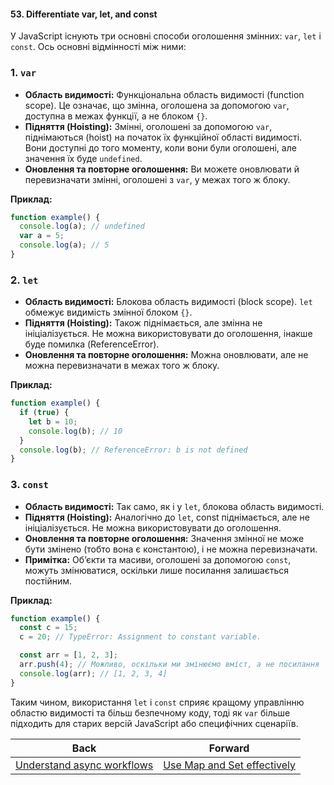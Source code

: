 #### 53. Differentiate var, let, and const

У JavaScript існують три основні способи оголошення змінних: `var`, `let` і `const`. Ось основні відмінності між ними:

### 1. `var`

- **Область видимості:** Функціональна область видимості (function scope). Це означає, що змінна, оголошена за допомогою `var`, доступна в межах функції, а не блоком `{}`.
- **Підняття (Hoisting):** Змінні, оголошені за допомогою `var`, піднімаються (hoist) на початок їх функційної області видимості. Вони доступні до того моменту, коли вони були оголошені, але значення їх буде `undefined`.
- **Оновлення та повторне оголошення:** Ви можете оновлювати й перевизначати змінні, оголошені з `var`, у межах того ж блоку.

**Приклад:**

```javascript
function example() {
  console.log(a); // undefined
  var a = 5;
  console.log(a); // 5
}
```

### 2. `let`

- **Область видимості:** Блокова область видимості (block scope). `let` обмежує видимість змінної блоком `{}`.
- **Підняття (Hoisting):** Також піднімається, але змінна не ініціалізується. Не можна використовувати до оголошення, інакше буде помилка (ReferenceError).
- **Оновлення та повторне оголошення:** Можна оновлювати, але не можна перевизначати в межах того ж блоку.

**Приклад:**

```javascript
function example() {
  if (true) {
    let b = 10;
    console.log(b); // 10
  }
  console.log(b); // ReferenceError: b is not defined
}
```

### 3. `const`

- **Область видимості:** Так само, як і у `let`, блокова область видимості.
- **Підняття (Hoisting):** Аналогічно до `let`, const піднімається, але не ініціалізується. Не можна використовувати до оголошення.
- **Оновлення та повторне оголошення:** Значення змінної не може бути змінено (тобто вона є константою), і не можна перевизначати.
- **Примітка:** Об’єкти та масиви, оголошені за допомогою `const`, можуть змінюватися, оскільки лише посилання залишається постійним.

**Приклад:**

```javascript
function example() {
  const c = 15;
  c = 20; // TypeError: Assignment to constant variable.

  const arr = [1, 2, 3];
  arr.push(4); // Можливо, оскільки ми змінюємо вміст, а не посилання
  console.log(arr); // [1, 2, 3, 4]
}
```

Таким чином, використання `let` і `const` сприяє кращому управлінню областю видимості та більш безпечному коду, тоді як `var` більше підходить для старих версій JavaScript або специфічних сценаріїв.

| Back | Forward |
|---|---|
| [Understand async workflows](/ua/junior/javascript/52-understanding-asynchronous-workflows.md)  | [Use Map and Set effectively](/ua/junior/javascript/use-maps-and-sets-efficiently.md) |